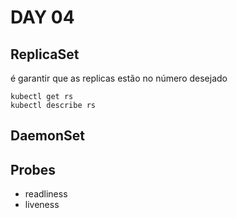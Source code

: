 # DAY 04

## ReplicaSet
é garantir que as replicas estão no número desejado

```
kubectl get rs
kubectl describe rs
```
## DaemonSet


## Probes
- readliness
- liveness